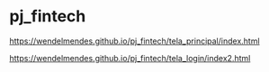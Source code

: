 # pj_fintech
 
 https://wendelmendes.github.io/pj_fintech/tela_principal/index.html
 
 https://wendelmendes.github.io/pj_fintech/tela_login/index2.html
